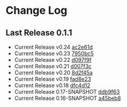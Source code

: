 # Change Log

## Last Release 0.1.1
* Current Release v0.24 [ac2e61d](ac2e61dc5ab69227b81dfcb07fc21b78b10b30d6)
* Current Release v0.23 [7950bc5](7950bc54b74f9dbb9cb1e62450d1d87b06f2a222)
* Current Release v0.22 [d097f9f](d097f9f10214e7f4bbfb614c23a25de7f1af2cf8)
* Current Release v0.21 [d007f3c](d007f3ca775d57f4c7246aba73d97ab41ffc54c2)
* Current Release v0.20 [8d2f45a](8d2f45a18bd2dc4ca485d807f84ded2181e0daa8)
* Current Release v0.19 [fad8e23](fad8e233e293062c86d4d2f3ef8016362b09a4fa)
* Current Release v0.18 [dfc4d12](dfc4d12e332e813f62a074a719da540465238613)
* Current Release 0.17-SNAPSHOT [ddb9f63](ddb9f63b35d60b02985f70d1345bbbd84557a512)
* Current Release 0.16-SNAPSHOT [a45beb8](a45beb8e5400a2934cfdc76bed452d2cd2c55c80)

